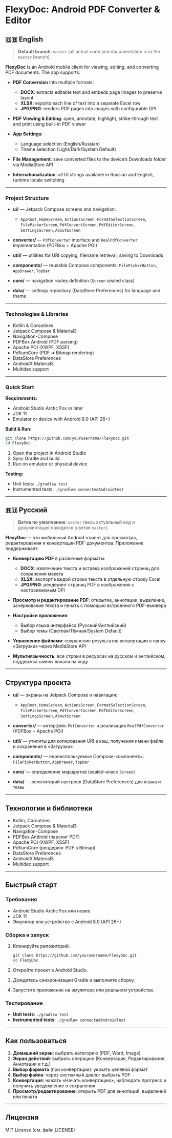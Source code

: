 # FlexyDoc: Android PDF Converter & Editor

## 🇬🇧 English

> **Default branch**: `master` (all actual code and documentation is in the `master` branch).

**FlexyDoc** is an Android mobile client for viewing, editing, and converting PDF documents. The app supports:

* **PDF Conversion** into multiple formats:

  * **DOCX**: extracts editable text and embeds page images to preserve layout
  * **XLSX**: exports each line of text into a separate Excel row
  * **JPG/PNG**: renders PDF pages into images with configurable DPI
* **PDF Viewing & Editing**: open, annotate, highlight, strike-through text and print using built-in PDF viewer
* **App Settings**:

  * Language selection (English/Russian)
  * Theme selection (Light/Dark/System Default)
* **File Management**: save converted files to the device’s Downloads folder via MediaStore API
* **Internationalization**: all UI strings available in Russian and English, runtime locale switching

---

### Project Structure

* **ui/** — Jetpack Compose screens and navigation:

  * `AppRoot`, `HomeScreen`, `ActionsScreen`, `FormatSelectionScreen`, `FilePickerScreen`, `PdfConvertScreen`, `PdfEditorScreen`, `SettingsScreen`, `AboutScreen`
* **converter/** — `PdfConverter` interface and `RealPdfConverter` implementation (PDFBox + Apache POI)
* **util/** — utilities for URI copying, filename retrieval, saving to Downloads
* **components/** — reusable Compose components: `FilePickerButton`, `AppDrawer`, `TopBar`
* **core/** — navigation routes definition (`Screen` sealed class)
* **data/** — settings repository (DataStore Preferences) for language and theme

---

### Technologies & Libraries

* Kotlin & Coroutines
* Jetpack Compose & Material3
* Navigation-Compose
* PDFBox Android (PDF parsing)
* Apache POI (XWPF, XSSF)
* PdfiumCore (PDF ➔ Bitmap rendering)
* DataStore Preferences
* AndroidX Material3
* Multidex support

---

### Quick Start

**Requirements:**

* Android Studio Arctic Fox or later
* JDK 11
* Emulator or device with Android 8.0 (API 26+)

**Build & Run:**

```bash
git clone https://github.com/yourusername/FlexyDoc.git
cd FlexyDoc
```

1. Open the project in Android Studio
2. Sync Gradle and build
3. Run on emulator or physical device

**Testing:**

* Unit tests: `./gradlew test`
* Instrumented tests: `./gradlew connectedAndroidTest`

---

## 🇷🇺 Русский

> **Ветка по умолчанию**: `master` (весь актуальный код и документация находятся в ветке `master`).

**FlexyDoc** — это мобильный Android-клиент для просмотра, редактирования и конвертации PDF-документов. Приложение поддерживает:

* **Конвертацию PDF** в различные форматы:

  * **DOCX**: извлечение текста и вставка изображений страниц для сохранения макета
  * **XLSX**: экспорт каждой строки текста в отдельную строку Excel
  * **JPG/PNG**: рендеринг страниц PDF в изображения с настраиваемым DPI
* **Просмотр и редактирование PDF**: открытие, аннотации, выделение, зачёркивание текста и печать с помощью встроенного PDF-вьювера
* **Настройки приложения**:

  * Выбор языка интерфейса (Русский/Английский)
  * Выбор темы (Светлая/Тёмная/System Default)
* **Управление файлами**: сохранение результатов конвертации в папку «Загрузки» через MediaStore API
* **Мультиязычность**: все строки в ресурсах на русском и английском, поддержка смены локали на ходу

---

## Структура проекта

* **ui/** — экраны на Jetpack Compose и навигация:

  * `AppRoot`, `HomeScreen`, `ActionsScreen`, `FormatSelectionScreen`, `FilePickerScreen`, `PdfConvertScreen`, `PdfEditorScreen`, `SettingsScreen`, `AboutScreen`
* **converter/** — интерфейс `PdfConverter` и реализация `RealPdfConverter` (PDFBox + Apache POI)
* **util/** — утилиты для копирования URI в кэш, получения имени файла и сохранения в «Загрузки»
* **components/** — переиспользуемые Compose-компоненты: `FilePickerButton`, `AppDrawer`, `TopBar`
* **core/** — определение маршрутов (sealed-класс `Screen`)
* **data/** — репозиторий настроек (DataStore Preferences) для языка и темы

---

## Технологии и библиотеки

* Kotlin, Coroutines
* Jetpack Compose & Material3
* Navigation-Compose
* PDFBox Android (парсинг PDF)
* Apache POI (XWPF, XSSF)
* PdfiumCore (рендеринг PDF в Bitmap)
* DataStore Preferences
* AndroidX Material3
* Multidex support

---

## Быстрый старт

### Требования

* Android Studio Arctic Fox или новее
* JDK 11
* Эмулятор или устройство с Android 8.0 (API 26+)

### Сборка и запуск

1. Клонируйте репозиторий:

   ```bash
   git clone https://github.com/yourusername/FlexyDoc.git
   cd FlexyDoc
   ```
2. Откройте проект в Android Studio.
3. Дождитесь синхронизации Gradle и выполните сборку.
4. Запустите приложение на эмуляторе или реальном устройстве.

### Тестирование

* **Unit tests**: `./gradlew test`
* **Instrumented tests**: `./gradlew connectedAndroidTest`

---

## Как пользоваться

1. **Домашний экран**: выбрать категорию (PDF, Word, Image)
2. **Экран действий**: выбрать операцию (Конвертация, Редактирование, Аннотации и т.д.)
3. **Выбор формата** (при конвертации): указать целевой формат
4. **Выбор файла**: через системный диалог выбрать PDF
5. **Конвертация**: нажать «Начать конвертацию», наблюдать прогресс и получить уведомление о сохранении
6. **Просмотр/редактирование**: открыть PDF для аннотаций, выделений или печати

---


## Лицензия

MIT License (см. файл LICENSE)

